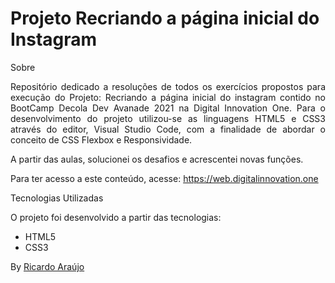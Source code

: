 <h1> 
    Projeto Recriando a página inicial do Instagram
</h1>


Sobre

<p align="justify">Repositório dedicado a resoluções de todos os exercícios propostos para execução do Projeto: Recriando a página inicial do 
                   instagram contido no BootCamp Decola Dev Avanade 2021 na Digital Innovation One. 
				   Para o desenvolvimento do projeto utilizou-se as linguagens HTML5 e CSS3 através do editor, Visual Studio Code, com a finalidade de abordar o conceito de CSS Flexbox e Responsividade.</p>

<p align="justify">A partir das aulas, solucionei os desafios e acrescentei novas funções.</p>

Para ter acesso a este conteúdo, acesse: https://web.digitalinnovation.one                               


Tecnologias Utilizadas

O projeto foi desenvolvido a partir das tecnologias:

- HTML5
- CSS3


By [Ricardo Araújo](https://github.com/ricardocarvalho)
